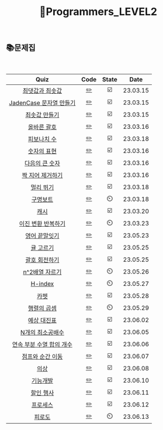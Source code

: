 <div align="center">
  <br />
  <h1> 👩Programmers_LEVEL2 </h1>
  <br />
</div>

## 📚문제집

<br />

|                                             Quiz                                             |            Code            | State |   Date   |
| :------------------------------------------------------------------------------------------: | :------------------------: | :---: | :------: |
|      [최댓값과 최솟값](https://school.programmers.co.kr/learn/courses/30/lessons/12939)      | [✏️](./최댓값과최솟값.js)  |  ☑️   | 23.03.15 |
|  [JadenCase 문자열 만들기](https://school.programmers.co.kr/learn/courses/30/lessons/12951)  |    [✏️](./JadenCase.js)    |  ☑️   | 23.03.15 |
|       [최솟값 만들기](https://school.programmers.co.kr/learn/courses/30/lessons/12941)       |  [✏️](./최솟값만들기.js)   |  ☑️   | 23.03.15 |
|        [올바른 괄호](https://school.programmers.co.kr/learn/courses/30/lessons/12909)        |   [✏️](./올바른괄호.js)    |  ☑️   | 23.03.16 |
|        [피보나치 수](https://school.programmers.co.kr/learn/courses/30/lessons/12945)        |   [✏️](./피보나치수.js)    |  ☑️   | 23.03.18 |
|        [숫자의 표현](https://school.programmers.co.kr/learn/courses/30/lessons/12924)        |   [✏️](./숫자의표현.js)    |  ☑️   | 23.03.16 |
|      [다음의 큰 숫자](https://school.programmers.co.kr/learn/courses/30/lessons/12911)       |   [✏️](./다음큰숫자.js)    |  ☑️   | 23.03.16 |
|     [짝 지어 제거하기](https://school.programmers.co.kr/learn/courses/30/lessons/12973)      | [✏️](./짝지어제거하기.js)  |  ☑️   | 23.03.16 |
|         [멀리 뛰기](https://school.programmers.co.kr/learn/courses/30/lessons/12914)         |    [✏️](./멀리뛰기.js)     |  ☑️   | 23.03.18 |
|         [구명보트](https://school.programmers.co.kr/learn/courses/30/lessons/42885)          |    [✏️](./구명보트.js)     |  ⏲️   | 23.03.18 |
|           [캐시](https://school.programmers.co.kr/learn/courses/30/lessons/17680)            |      [✏️](./캐시.js)       |  ☑️   | 23.03.20 |
|    [이진 변환 반복하기](https://school.programmers.co.kr/learn/courses/30/lessons/70129)     |    [✏️](./이진변환.js)     |  ⏲️   | 23.03.23 |
|       [영어 끝말잇기](https://school.programmers.co.kr/learn/courses/30/lessons/12981)       |  [✏️](./영어끝말잇기.js)   |  ☑️   | 23.05.23 |
|        [귤 고르기](https://school.programmers.co.kr/learn/courses/30/lessons/138476)         |    [✏️](./귤고르기.js)     |  ☑️   | 23.05.25 |
|       [괄호 회전하기](https://school.programmers.co.kr/learn/courses/30/lessons/76502)       |  [✏️](./괄호회전하기.js)   |  ☑️   | 23.05.25 |
|      [n^2배열 자르기](https://school.programmers.co.kr/learn/courses/30/lessons/87390)       |  [✏️](./n^2배열자르기.js)  |  ⏲️   | 23.05.26 |
|          [H-index](https://school.programmers.co.kr/learn/courses/30/lessons/42747)          |     [✏️](./H-index.js)     |  ⏲️   | 23.05.27 |
|           [카펫](https://school.programmers.co.kr/learn/courses/30/lessons/42842)            |      [✏️](./카펫.js)       |  ☑️   | 23.05.28 |
|        [행렬의 곱셈](https://school.programmers.co.kr/learn/courses/30/lessons/12949)        |   [✏️](./행렬의곱셈.js)    |  ⏲️   | 23.05.29 |
|        [예상 대진표](https://school.programmers.co.kr/learn/courses/30/lessons/12985)        |   [✏️](./예상대진표.js)    |  ☑️   | 23.06.02 |
|     [N개의 최소공배수](https://school.programmers.co.kr/learn/courses/30/lessons/12953)      | [✏️](./n개의최소공배수.js) |  ☑️   | 23.06.05 |
| [연속 부분 수열 합의 개수](https://school.programmers.co.kr/learn/courses/30/lessons/131701) | [✏️](./연속부분수열합.js)  |  ☑️   | 23.06.06 |
|     [점프와 순간 이동](https://school.programmers.co.kr/learn/courses/30/lessons/12980)      | [✏️](./점프와순간이동.js)  |  ☑️   | 23.06.07 |
|           [의상](https://school.programmers.co.kr/learn/courses/30/lessons/42578)            |      [✏️](./의상.js)       |  ☑️   | 23.06.08 |
|         [기능개발](https://school.programmers.co.kr/learn/courses/30/lessons/42586)          |    [✏️](./기능개발.js)     |  ☑️   | 23.06.10 |
|        [할인 행사](https://school.programmers.co.kr/learn/courses/30/lessons/131127)         |    [✏️](./할인행사.js)     |  ☑️   | 23.06.11 |
|         [프로세스](https://school.programmers.co.kr/learn/courses/30/lessons/42587)          |    [✏️](./프로세스.js)     |  ☑️   | 23.06.12 |
|          [피로도](https://school.programmers.co.kr/learn/courses/30/lessons/87946)           |     [✏️](./피로도.js)      |  ⏲️   | 23.06.13 |
